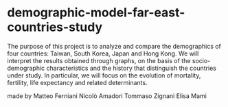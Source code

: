 # demographic-model-far-east-countries-study
The purpose of this project is to analyze and compare the demographics of four countries: Taiwan, South Korea, Japan and Hong Kong.
We will interpret the results obtained through graphs, on the basis of the socio-demographic characteristics and the history that distinguish the countries under study. In particular, we will focus on the evolution of mortality, fertility, life expectancy and related determinants.

made by
Matteo Ferniani
Nicolò Amadori
Tommaso Zignani
Elisa Mami

